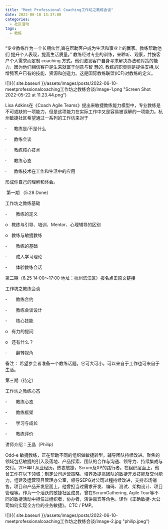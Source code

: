 ```yaml
---
title: "Meet Professional Coaching工作坊之教练会谈"
date: 2022-06-10 13:37:00
categories:
  - 社区活动
tags:
  - 教练
---
```

“专业教练作为一个长期伙伴,旨在帮助客户成为生活和事业上的赢家。教练帮助他们 提升个人表现，提高生活质量。” 教练经过专业的训练，来聆听、观察，并按客户个人需求而定制 coaching 方式。他们激发客户自身寻求解决办法和对策的能力，因为他们相信客户是生来就富于创意与智 慧的. 教练的职责则是提供支持,以增强客户已有的技能、资源和创造力。这是国际教练联盟(ICF)对教练的定义。

![]({{ site.baseurl }}/assets/images/posts/2022-06-10-meetprofessionalcoaching工作坊之教练会谈/image-1.png "Screen Shot 2022-05-22 at 11.23.44.png")

Lisa Adkins在《Coach Agile Teams》提出来敏捷教练能力模型中，专业教练是不可或缺的一项能力，但是这项能力在实际工作中又是容易被误解的一项能力。杭州敏捷社区希望通过一系列的工作坊来对于

·      教练是/不是什么

·      教练会谈

·      教练核心技术

·      教练心态

·      教练技术在工作和生活中的应用

形成你自己的理解和体会。

 第一期 （5.28 Done）

工作坊之教练基础

-       教练的定义

o   教练与引导、培训、Mentor、心理辅导的区别

o   教练与敏捷教练

-       教练的基础

-       成人学习理论

-       体验教练会话

第二期（6.25 14:00～17:00 地址：杭州滨江区）报名点击原文链接

工作坊之教练会谈

-       教练合约

-       教练会谈设计

-       核心技能

o   有力的提问

o   还有什么？

-       翻转视角

备注： 希望参会者准备一个教练话题。它可大可小，可以来自于工作也可来自于生活。

第三期（待定）

工作坊之教练心态

-       教练心态

-       教练框架

-       学习与成长

-       教练评价

讲师介绍：王晶（Philip）

Odd-e 敏捷教练，正在帮助不同的组织做敏捷转型，辅导团队持续改进。聚焦的领域包括敏捷的引入及落地、产品探索、团队的合作与沟通、领导力、持续集成与交付。20+年IT从业经历。热衷敏捷，Scrum及XP的践行者。在组织层面上，他曾工作在以下领域：制定公司运营策略，培养及提高团队的敏捷开发技能及交付能力，组建及运营项目管理办公室，领导SEPG对公司过程持续改进，支持市场销售。项目和产品开发层面上，他曾担当过需求开发、编码、测试、架构设计、项目管理等。作为一个活跃的敏捷社区成员，曾在ScrumGathering, Agile Tour等不同的敏捷活动中担任过组织者，协办者，演讲嘉宾等角色。译作《正确敏捷-大公司如何实现全方位的业务敏捷》。CTC / PMP。

![]({{ site.baseurl }}/assets/images/posts/2022-06-10-meetprofessionalcoaching工作坊之教练会谈/image-2.jpg "philip.jpeg")